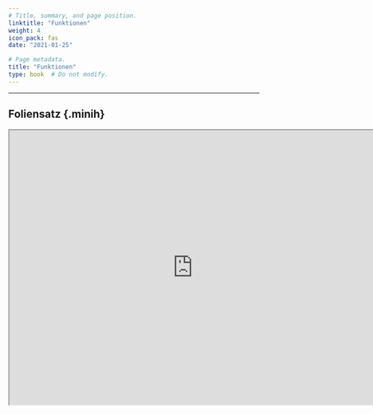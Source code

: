 ```yaml
---
# Title, summary, and page position.
linktitle: "Funktionen"
weight: 4
icon_pack: fas
date: "2021-01-25"

# Page metadata.
title: "Funktionen"
type: book  # Do not modify.
---
```


<style>
code{
  color: #2a7792;
}
.hljs{
  font-size: 16px
}
.minih{
  font-size: 1px;
  margin: 0px 0px 0px 0px;
}

.highlight {
    position: relative;
}
.highlight pre {
    padding: 15px;
}
.highlight-copy-btn {
    position: absolute;
    top: 7px;
    right: 7px;
    border: 0;
    border-radius: 4px;
    padding: 5px;
    font-size: 0.7em;
    line-height: 1.8;
    color: #fff;
    background-color: #777;
    min-width: 55px;
    text-align: center;
}
.highlight-copy-btn:hover {
    background-color: #666;
}
</style>

---



## Foliensatz {.minih}

<iframe src="https://drive.google.com/file/d/15Ogp8LG0FzaDHzKKJqnaMuNbEFWVnKax/preview" width="736" height="552" allow="autoplay"></iframe>



<style>
h1 {color: #2a7792;}
</style>

